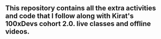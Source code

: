 ## This repository contains all the extra activities and code that I follow along with Kirat's 100xDevs cohort 2.0. live classes and offline videos.
